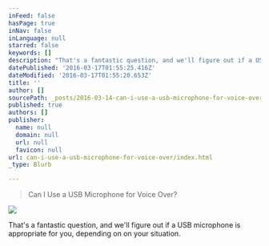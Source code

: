 ```yaml
---
inFeed: false
hasPage: true
inNav: false
inLanguage: null
starred: false
keywords: []
description: "That's a fantastic question, and we'll figure out if a USB microphone is appropriate for you, depending on on your situation.\_"
datePublished: '2016-03-17T01:55:25.416Z'
dateModified: '2016-03-17T01:55:20.653Z'
title: ''
author: []
sourcePath: _posts/2016-03-14-can-i-use-a-usb-microphone-for-voice-over.md
published: true
authors: []
publisher:
  name: null
  domain: null
  url: null
  favicon: null
url: can-i-use-a-usb-microphone-for-voice-over/index.html
_type: Blurb

---
```

> Can I Use a USB Microphone for Voice Over?

![](https://s3-us-west-2.amazonaws.com/the-grid-img/p/58bbcb4453dc31156ee66e0cb4478046f84af12f.jpg)

That's a fantastic question, and we'll figure out if a USB microphone is appropriate for you, depending on on your situation.